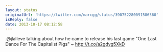 ```yaml
---
layout: status
originalUrl: 'https://twitter.com/marcgg/status/390752280091586560'
isReply: false
date: 2013-10-17 08:12:58
---
```


.@jlalleve talking about how he came to release his last game "One Last Dance For The Capitalist Pigs" ~ http://t.co/a2gdvg5XkD
